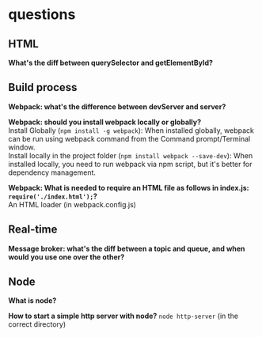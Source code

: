 # questions


## HTML

**What's the diff between querySelector and getElementById?**

## Build process

**Webpack: what's the difference between devServer and server?**

**Webpack: should you install webpack locally or globally?**  
Install Globally (`npm install -g webpack`):
When installed globally, webpack can be run using webpack command from the Command prompt/Terminal window.  
Install locally in the project folder (`npm install webpack --save-dev`):
When installed locally, you need to run webpack via npm script, but it's better for dependency management.

**Webpack: What is needed to require an HTML file as follows in index.js: `require('./index.html');`?**  
An HTML loader (in webpack.config.js)

## Real-time

**Message broker: what's the diff between a topic and queue, and when would you use one over the other?**

## Node

**What is node?**

**How to start a simple http server with node?**
`node http-server` (in the correct directory)

